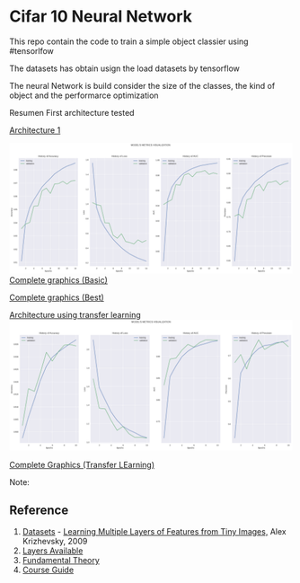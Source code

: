 # Cifar 10 Neural Network
This repo contain  the code to train a simple object classier using #tensorlfow

The datasets has obtain usign the load datasets by tensorflow

The neural Network is build consider the size of the classes, the kind of object and the performarce optimization


Resumen First architecture tested 

[Architecture 1](docs/arc_1.png)

![](docs/first_result.jpg)
[Complete graphics (Basic)](https://tensorboard.dev/experiment/82Hg4m0YQ1uMWkw69qSv6w/#scalars)

[Complete graphics (Best)](https://tensorboard.dev/experiment/jhqlZ8dBRtOzxMm9o8wQcw/#scalars)


[Architecture using transfer learning](docs/model_plot3.png)
![Transfer learning result](./docs/transfer_learning_result.jpg)


[Complete Graphics (Transfer LEarning)](https://tensorboard.dev/experiment/o7f6pvAMT3KSpX88ge0h1Q/#scalars)

Note: 


## Reference
1. [Datasets]() - [Learning Multiple Layers of Features from Tiny Images,](https://www.cs.toronto.edu/~kriz/learning-features-2009-TR.pdf) Alex Krizhevsky, 2009
2. [Layers Available](https://www.tensorflow.org/api_docs/python/tf/keras/layers)
3. [Fundamental Theory](https://books.google.com.co/books?id=RaRbNBqGR1oC&lpg=PA1&ots=2kkwXs9tJ4&dq=build%20a%20neural%20network&lr&hl=es&pg=PA1#v=onepage&q=build%20a%20neural%20network&f=false)
4. [Course Guide](https://platzi.com/cursos/redes-neuronales-tensorflow/)